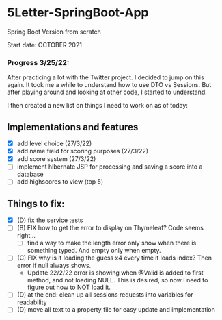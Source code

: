 # 5Letter-SpringBoot-App
 Spring Boot Version from scratch

Start date: OCTOBER 2021

### Progress 3/25/22:
After practicing a lot with the Twitter project. I decided to jump on this again. It took me a while to understand how to use DTO vs Sessions. But after playing around and looking at other code, I started to understand.

I then created a new list on things I need to work on as of today:

## Implementations and features
- [x] add level choice (27/3/22)
- [x] add name field for scoring purposes (27/3/22)
- [x] add score system (27/3/22)
- [ ] implement hibernate JSP for processing and saving a score into a database
- [ ] add highscores to view (top 5)

## Things to fix:
- [x] (D) fix the service tests
- [ ] (B) FIX how to get the error to display on Thymeleaf? Code seems right...
  - [ ]  find a way to make the length error only show when there is something typed. And empty only when empty.
- [ ] (C) FIX why is it loading the guess x4 every time it loads index? Then error if null always shows.
    - Update 22/2/22 error is showing when @Valid is added to first method, and not loading NULL. This is desired, so now I need to figure out how to NOT load it.
- [ ] (D) at the end: clean up all sessions requests into variables for readability
- [ ] (D) move all text to a property file for easy update and implementation
